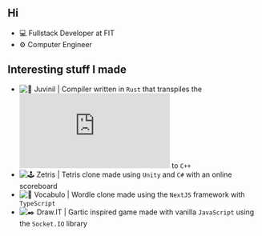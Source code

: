 
## Hi

- 💻 Fullstack Developer at FIT
- ⚙️ Computer Engineer

## Interesting stuff I made
- ![🦀 Juvinil](https://github.com/vininew921/juvinil) | Compiler written in `Rust` that transpiles the ![source language](https://github.com/vininew921/juvinil/blob/main/SOURCE_LANGUAGE.md) to `C++` 
- ![🕹️ Zetris](https://github.com/vininew921/Zetris) | Tetris clone made using `Unity` and `C#` with an online scoreboard
- ![🧩 Vocabulo](https://github.com/vininew921/vocabulo) | Wordle clone made using the `NextJS` framework with `TypeScript`
- ![✒️ Draw.IT](https://github.com/vininew921/draw.it) | Gartic inspired game made with vanilla `JavaScript` using the `Socket.IO` library
